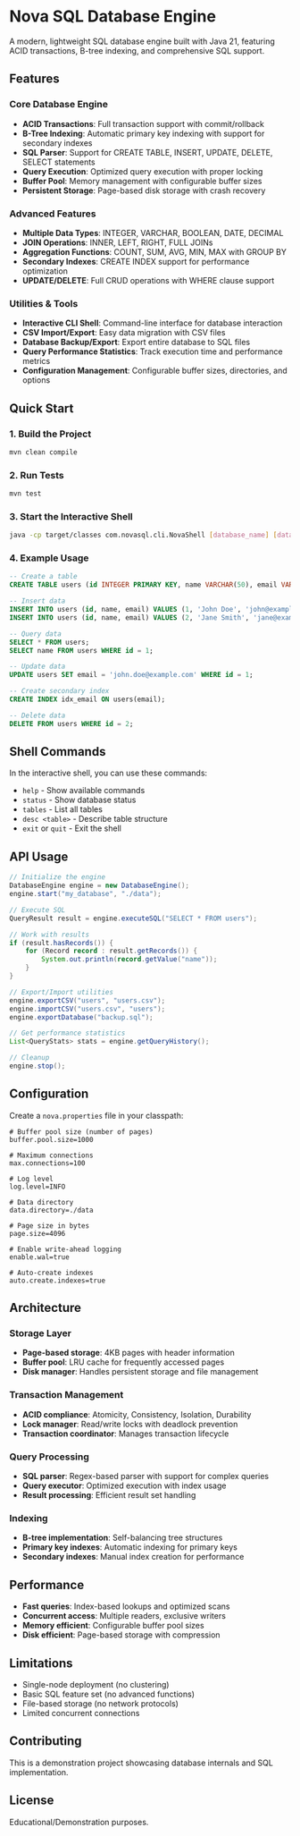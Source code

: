 # Nova SQL Database Engine

A modern, lightweight SQL database engine built with Java 21, featuring ACID transactions, B-tree indexing, and comprehensive SQL support.

## Features

### Core Database Engine
- **ACID Transactions**: Full transaction support with commit/rollback
- **B-Tree Indexing**: Automatic primary key indexing with support for secondary indexes
- **SQL Parser**: Support for CREATE TABLE, INSERT, UPDATE, DELETE, SELECT statements
- **Query Execution**: Optimized query execution with proper locking
- **Buffer Pool**: Memory management with configurable buffer sizes
- **Persistent Storage**: Page-based disk storage with crash recovery

### Advanced Features
- **Multiple Data Types**: INTEGER, VARCHAR, BOOLEAN, DATE, DECIMAL
- **JOIN Operations**: INNER, LEFT, RIGHT, FULL JOINs
- **Aggregation Functions**: COUNT, SUM, AVG, MIN, MAX with GROUP BY
- **Secondary Indexes**: CREATE INDEX support for performance optimization
- **UPDATE/DELETE**: Full CRUD operations with WHERE clause support

### Utilities & Tools
- **Interactive CLI Shell**: Command-line interface for database interaction
- **CSV Import/Export**: Easy data migration with CSV files
- **Database Backup/Export**: Export entire database to SQL files
- **Query Performance Statistics**: Track execution time and performance metrics
- **Configuration Management**: Configurable buffer sizes, directories, and options

## Quick Start

### 1. Build the Project
```bash
mvn clean compile
```

### 2. Run Tests
```bash
mvn test
```

### 3. Start the Interactive Shell
```bash
java -cp target/classes com.novasql.cli.NovaShell [database_name] [data_directory]
```

### 4. Example Usage
```sql
-- Create a table
CREATE TABLE users (id INTEGER PRIMARY KEY, name VARCHAR(50), email VARCHAR(100));

-- Insert data
INSERT INTO users (id, name, email) VALUES (1, 'John Doe', 'john@example.com');
INSERT INTO users (id, name, email) VALUES (2, 'Jane Smith', 'jane@example.com');

-- Query data
SELECT * FROM users;
SELECT name FROM users WHERE id = 1;

-- Update data
UPDATE users SET email = 'john.doe@example.com' WHERE id = 1;

-- Create secondary index
CREATE INDEX idx_email ON users(email);

-- Delete data
DELETE FROM users WHERE id = 2;
```

## Shell Commands

In the interactive shell, you can use these commands:

- `help` - Show available commands
- `status` - Show database status
- `tables` - List all tables
- `desc <table>` - Describe table structure
- `exit` or `quit` - Exit the shell

## API Usage

```java
// Initialize the engine
DatabaseEngine engine = new DatabaseEngine();
engine.start("my_database", "./data");

// Execute SQL
QueryResult result = engine.executeSQL("SELECT * FROM users");

// Work with results
if (result.hasRecords()) {
    for (Record record : result.getRecords()) {
        System.out.println(record.getValue("name"));
    }
}

// Export/Import utilities
engine.exportCSV("users", "users.csv");
engine.importCSV("users.csv", "users");
engine.exportDatabase("backup.sql");

// Get performance statistics
List<QueryStats> stats = engine.getQueryHistory();

// Cleanup
engine.stop();
```

## Configuration

Create a `nova.properties` file in your classpath:

```properties
# Buffer pool size (number of pages)
buffer.pool.size=1000

# Maximum connections
max.connections=100

# Log level
log.level=INFO

# Data directory
data.directory=./data

# Page size in bytes
page.size=4096

# Enable write-ahead logging
enable.wal=true

# Auto-create indexes
auto.create.indexes=true
```

## Architecture

### Storage Layer
- **Page-based storage**: 4KB pages with header information
- **Buffer pool**: LRU cache for frequently accessed pages
- **Disk manager**: Handles persistent storage and file management

### Transaction Management
- **ACID compliance**: Atomicity, Consistency, Isolation, Durability
- **Lock manager**: Read/write locks with deadlock prevention
- **Transaction coordinator**: Manages transaction lifecycle

### Query Processing
- **SQL parser**: Regex-based parser with support for complex queries
- **Query executor**: Optimized execution with index usage
- **Result processing**: Efficient result set handling

### Indexing
- **B-tree implementation**: Self-balancing tree structures
- **Primary key indexes**: Automatic indexing for primary keys
- **Secondary indexes**: Manual index creation for performance

## Performance

- **Fast queries**: Index-based lookups and optimized scans
- **Concurrent access**: Multiple readers, exclusive writers
- **Memory efficient**: Configurable buffer pool sizes
- **Disk efficient**: Page-based storage with compression

## Limitations

- Single-node deployment (no clustering)
- Basic SQL feature set (no advanced functions)
- File-based storage (no network protocols)
- Limited concurrent connections

## Contributing

This is a demonstration project showcasing database internals and SQL implementation.

## License

Educational/Demonstration purposes.